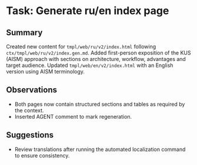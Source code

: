 # Task: Generate ru/en index page

## Summary

Created new content for `tmpl/web/ru/v2/index.html` following `ctx/tmpl/web/ru/v2/index.gen.md`. Added first-person exposition of the KUS (AISM) approach with sections on architecture, workflow, advantages and target audience. Updated `tmpl/web/en/v2/index.html` with an English version using AISM terminology.

## Observations

- Both pages now contain structured sections and tables as required by the context.
- Inserted AGENT comment to mark regeneration.

## Suggestions

- Review translations after running the automated localization command to ensure consistency.
